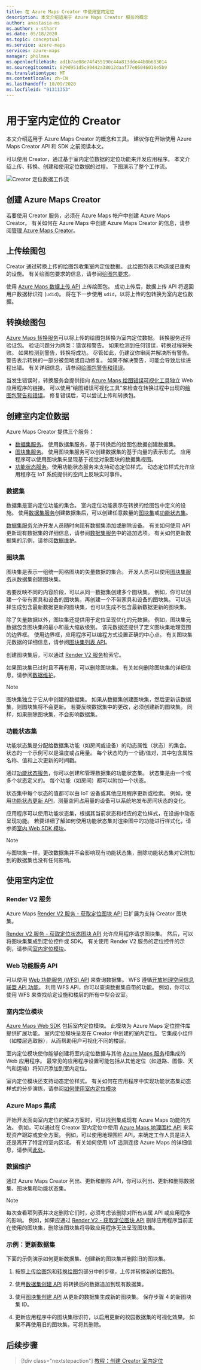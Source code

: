 ```yaml
---
title: 在 Azure Maps Creator 中使用室内定位
description: 本文介绍适用于 Azure Maps Creator 服务的概念
author: anastasia-ms
ms.author: v-stharr
ms.date: 05/18/2020
ms.topic: conceptual
ms.service: azure-maps
services: azure-maps
manager: philmea
ms.openlocfilehash: ad1b7ae08e74f455190c44a813dde44b0b683014
ms.sourcegitcommit: 829d951d5c90442a38012daaf77e86046018e5b9
ms.translationtype: MT
ms.contentlocale: zh-CN
ms.lasthandoff: 10/09/2020
ms.locfileid: "91311353"
---
```

# <a name="creator-for-indoor-maps"></a>用于室内定位的 Creator

本文介绍适用于 Azure Maps Creator 的概念和工具。 建议你在开始使用 Azure Maps Creator API 和 SDK 之前阅读本文。

可以使用 Creator，通过基于室内定位数据的定位功能来开发应用程序。 本文介绍上传、转换、创建和使用定位数据的过程。 下图演示了整个工作流。

![Creator 定位数据工作流](./media/creator-indoor-maps/workflow.png)

## <a name="create-azure-maps-creator"></a>创建 Azure Maps Creator

若要使用 Creator 服务，必须在 Azure Maps 帐户中创建 Azure Maps Creator。 有关如何在 Azure Maps 中创建 Azure Maps Creator 的信息，请参阅[管理 Azure Maps Creator](how-to-manage-creator.md)。

## <a name="upload-a-drawing-package"></a>上传绘图包

Creator 通过转换上传的绘图包收集室内定位数据。 此绘图包表示构造或已重构的设施。 有关绘图包要求的信息，请参阅[绘图包要求](drawing-requirements.md)。

使用 [Azure Maps 数据上传 API](https://docs.microsoft.com/rest/api/maps/data/uploadpreview) 上传绘图包。  成功上传后，数据上传 API 将返回用户数据标识符 (`udid`)。 将在下一步使用 `udid`，以将上传的包转换为室内定位数据。

## <a name="convert-a-drawing-package"></a>转换绘图包

[Azure Maps 转换服务](https://docs.microsoft.com/rest/api/maps/conversion)可以将上传的绘图包转换为室内定位数据。 转换服务还将验证包。 验证问题分为两类：错误和警告。 如果检测到任何错误，转换过程将失败。 如果检测到警告，转换将成功。 尽管如此，仍建议你审阅并解决所有警告。 警告表示转换的一部分被忽略或自动修复。 如果不解决警告，可能会导致后续进程出错。 有关详细信息，请参阅[绘图包警告和错误](drawing-conversion-error-codes.md)。

当发生错误时，转换服务会提供指向 [Azure Maps 绘图错误可视化工具](drawing-error-visualizer.md)独立 Web 应用程序的链接。 可以使用“绘图错误可视化工具”来检查在转换过程中出现的[绘图包警告和错误](drawing-conversion-error-codes.md)。 修复错误后，可以尝试上传和转换包。

## <a name="create-indoor-map-data"></a>创建室内定位数据

Azure Maps Creator 提供三个服务：

* [数据集服务](https://docs.microsoft.com/rest/api/maps/dataset/createpreview)。
使用数据集服务，基于转换后的绘图包数据创建数据集。
* [图块集服务](https://docs.microsoft.com/rest/api/maps/tileset/createpreview)。
使用图块集服务可以创建数据集的基于向量的表示形式。 应用程序可以使用图块集来呈现基于视觉对象图块的数据集视图。
* [功能状态服务](https://docs.microsoft.com/rest/api/maps/featurestate)。使用功能状态服务来支持动态定位样式。 动态定位样式允许应用程序在 IoT 系统提供的空间上反映实时事件。

### <a name="datasets"></a>数据集

数据集是室内定位功能的集合。 室内定位功能表示在转换的绘图包中定义的设施。 使用[数据集服务](https://docs.microsoft.com/rest/api/maps/dataset/createpreview)创建数据集后，可以创建任意数量的[图块集](#tilesets)或[功能状态集](#feature-statesets)。

[数据集服务](https://docs.microsoft.com/rest/api/maps/dataset/createpreview)允许开发人员随时向现有数据集添加或删除设备。 有关如何使用 API 更新现有数据集的详细信息，请参阅[数据集服务](https://docs.microsoft.com/rest/api/maps/dataset/createpreview)中的追加选项。 有关如何更新数据集的示例，请参阅[数据维护](#data-maintenance)。

### <a name="tilesets"></a>图块集

图块集是表示一组统一网格图块的矢量数据的集合。 开发人员可以使用[图块集服务](https://docs.microsoft.com/rest/api/maps/tileset/createpreview)从数据集创建图块集。

若要反映不同的内容阶段，可以从同一数据集创建多个图块集。 例如，你可以创建一个带有家具和设备的图块集，再创建一个不带家具和设备的图块集。  可以选择生成包含最新数据更新的图块集，也可以生成不包含最新数据更新的图块集。

除了矢量数据以外，图块集还提供用于定位呈现优化的元数据。 例如，图块集元数据包含图块集的最小和最大缩放级别。 该元数据还提供了定义图块集地理范围的边界框。 使用边界框，应用程序可以编程方式设置正确的中心点。 有关图块集元数据的详细信息，请参阅[图块集列表 API](https://docs.microsoft.com/rest/api/maps/tileset/listpreview)。

创建图块集后，可以通过 [Render V2 服务](#render-v2-service)检索它。

如果图块集已过时且不再有用，可以删除图块集。 有关如何删除图块集的详细信息，请参阅[数据维护](#data-maintenance)。

>[!NOTE]
>图块集独立于它从中创建的数据集。 如果从数据集创建图块集，然后更新该数据集，则图块集将不会更新。 若要反映数据集中的更改，必须创建新的图块集。 同样，如果删除图块集，不会影响数据集。

### <a name="feature-statesets"></a>功能状态集

功能状态集是分配给数据集功能（如房间或设备）的动态属性（状态）的集合。 状态的一个示例可以是温度或占用量。 每个状态均为一个键/值对，其中包含属性名称、值和上次更新的时间戳。

通过[功能状态服务](https://docs.microsoft.com/rest/api/maps/featurestate/createstatesetpreview)，你可以创建和管理数据集的功能状态集。 状态集是由一个或多个状态定义的。 每个功能（如房间）都可以附加一个状态。

状态集中每个状态的值都可以由 IoT 设备或其他应用程序更新或检索。  例如，使用[功能状态更新 API](https://docs.microsoft.com/rest/api/maps/featurestate/updatestatespreview)，测量空间占用量的设备可以系统地发布房间状态的变化。

应用程序可以使用功能状态集，根据其当前状态和相应的定位样式，在设施中动态呈现功能。 若要详细了解如何使用功能状态集对渲染图中的功能进行样式化，请参阅[室内 Web SDK 模块](#indoor-maps-module)。

>[!NOTE]
>与图块集一样，更改数据集并不会影响现有功能状态集，删除功能状态集对它附加到的数据集也没有任何影响。

## <a name="using-indoor-maps"></a>使用室内定位

### <a name="render-v2-service"></a>Render V2 服务

Azure Maps [Render V2 服务 - 获取定位图块 API](https://docs.microsoft.com/rest/api/maps/renderv2/getmaptilepreview) 已扩展为支持 Creator 图块集。

[Render V2 服务 - 获取定位状态图块 API](https://docs.microsoft.com/rest/api/maps/renderv2/getmaptilepreview) 允许应用程序请求图块集。 然后，可以将图块集集成到定位控件或 SDK。 有关使用 Render V2 服务的定位控件的示例，请参阅[室内定位模块](#indoor-maps-module)。

### <a name="web-feature-service-api"></a>Web 功能服务 API

可以使用 [Web 功能服务 (WFS) API](https://docs.microsoft.com/rest/api/maps/wfs) 来查询数据集。 WFS 遵循[开放地理空间信息联盟 API 功能](http://docs.opengeospatial.org/DRAFTS/17-069r1.html)。 利用 WFS API，你可以查询数据集自带的功能。 例如，你可以使用 WFS 来查找给定设施和楼层的所有中型会议室。

### <a name="indoor-maps-module"></a>室内定位模块

[Azure Maps Web SDK](https://docs.microsoft.com/azure/azure-maps/) 包括室内定位模块。 此模块为 Azure Maps 定位控件库提供扩展功能。 室内定位模块呈现在 Creator 中创建的室内定位。 它集成小组件（如楼层选取器），从而帮助用户可视化不同的楼层。

室内定位模块使你能够创建将室内定位数据与其他 [Azure Maps 服务](https://docs.microsoft.com/azure/azure-maps/)相集成的 Web 应用程序。 最常见的应用程序设置可能包括从其他定位（如道路、图像、天气和运输）将知识添加到室内定位。

室内定位模块还支持动态定位样式。 有关如何在应用程序中实现功能状态集动态样式的分步演练，请参阅[如何使用室内定位模块](how-to-use-indoor-module.md)

### <a name="azure-maps-integration"></a>Azure Maps 集成

开始开发面向室内定位的解决方案时，可以找到集成现有 Azure Maps 功能的方法。 例如，可以通过在 Creator 室内定位中使用 [Azure Maps 地理围栏 API](https://docs.microsoft.com/rest/api/maps/spatial/postgeofence) 来实现资产跟踪或安全方案。 例如，可以使用地理围栏 API，来确定工作人员是进入还是离开了特定的室内区域。 有关如何使用 IoT 遥测连接 Azure Maps 的详细信息，请参阅[此处](tutorial-iot-hub-maps.md)。

### <a name="data-maintenance"></a>数据维护

 通过 Azure Maps Creator 列出、更新和删除 API，你可以列出、更新和删除数据集、图块集和功能状态集。

>[!NOTE]
>每次查看项列表并决定删除它们时，必须考虑该删除对所有从属 API 或应用程序的影响。 例如，如果应通过 [Render V2 - 获取定位图块 API](https://docs.microsoft.com/rest/api/maps/renderv2/getmaptilepreview) 删除应用程序当前正在使用的图块集，删除该图块集将导致应用程序无法呈现图块集。

### <a name="example-updating-a-dataset"></a>示例：更新数据集

下面的示例演示如何更新数据集、创建新的图块集并删除旧的图块集。

1. 按照[上传绘图包](#upload-a-drawing-package)和[转换绘图包](#convert-a-drawing-package)部分中的步骤，上传并转换新的绘图包。

2. 使用[数据集创建 API](https://docs.microsoft.com/rest/api/maps/dataset/createpreview) 将转换后的数据追加到现有数据集。

3. 使用[图块集创建 API](https://docs.microsoft.com/rest/api/maps/tileset/createpreview) 从更新的数据集生成新的图块集。 保存步骤 4 的新图块集 ID。

4. 更新应用程序中的图块集标识符，以启用更新的校园数据集的可视化效果。 如果不再使用旧的图块集，可将其删除。

## <a name="next-steps"></a>后续步骤

> [!div class="nextstepaction"]
> [教程：创建 Creator 室内定位](tutorial-creator-indoor-maps.md)

